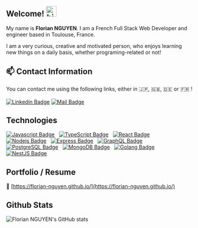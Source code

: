 ## Welcome! <img src="https://user-images.githubusercontent.com/1303154/88677602-1635ba80-d120-11ea-84d8-d263ba5fc3c0.gif" width="28px" alt="hi">

My name is **Florian NGUYEN**. I am a French Full Stack Web Developer and engineer based in Toulouse, France.

I am a very curious, creative and motivated person, who enjoys learning new things on a daily basis, whether programing-related or not!

## :mailbox: Contact Information

You can contact me using the following links, either in :jp:, :uk:, :de: or :fr: ! <br><br>
[![Linkedin Badge](https://img.shields.io/badge/-LinkedIn-0e76a8?style=flat-square&labelColor=0e76a8&logo=linkedin&logoColor=white)](https://www.linkedin.com/in/florian-nguyen-b515a3ab/) [![Mail Badge](https://img.shields.io/badge/-Gmail-c0392b?style=flat-square&labelColor=c0392b&logo=gmail&logoColor=white)](mailto:nguyenflorian.fr@gmail.com)


## Technologies

[![Javascript Badge](https://img.shields.io/badge/-Javascript-F0DB4F?style=for-the-badge&labelColor=black&logo=javascript&logoColor=F0DB4F)](#) <img hspace="2px">
[![TypeScript Badge](https://img.shields.io/badge/-typescript-3178C6?style=for-the-badge&labelColor=black&logo=typescript&logoColor=3178C6)](#) <img hspace="2px">
[![React Badge](https://img.shields.io/badge/-React-61DBFB?style=for-the-badge&labelColor=black&logo=react&logoColor=61DBFB)](#) <img hspace="2px"> 
[![Nodejs Badge](https://img.shields.io/badge/-Nodejs-3C873A?style=for-the-badge&labelColor=black&logo=node.js&logoColor=3C873A)](#) <img hspace="2px"> 
[![Express Badge](https://img.shields.io/badge/-Express-8C9CA9?style=for-the-badge&labelColor=black&logo=express&logoColor=8C9CA9)](#) <img hspace="2px"> 
[![GraphQL Badge](https://img.shields.io/badge/-GraphQl-e535ab?style=for-the-badge&labelColor=black&logo=graphql&logoColor=e535ab)](#) <img hspace="2px"> [![PostgreSQL Badge](https://img.shields.io/badge/-postgresql-2F6792?style=for-the-badge&labelColor=black&logo=postgresql&logoColor=2F6792)](#) <img hspace="2px"> 
[![MongoDB Badge](https://img.shields.io/badge/-mongodb-21AA50?style=for-the-badge&labelColor=black&logo=mongodb&logoColor=21AA50)](#) <img hspace="2px"> 
[![Golang Badge](https://img.shields.io/badge/-golang-00ADD8?style=for-the-badge&labelColor=black&logo=go&logoColor=00ADD8)](#) <img hspace="2px">
[![NestJS Badge](https://img.shields.io/badge/-nestjs-E0234E?style=for-the-badge&labelColor=black&logo=nestjs&logoColor=E0234E)](#) <img hspace="2px">


## Portfolio / Resume

:pushpin: [https://florian-nguyen.github.io/](https://florian-nguyen.github.io/)

## Github Stats

![Florian NGUYEN's GitHub stats](https://github-readme-stats.vercel.app/api?username=florian-nguyen&count_private=true&theme=algolia&hide=contribs,prs)
